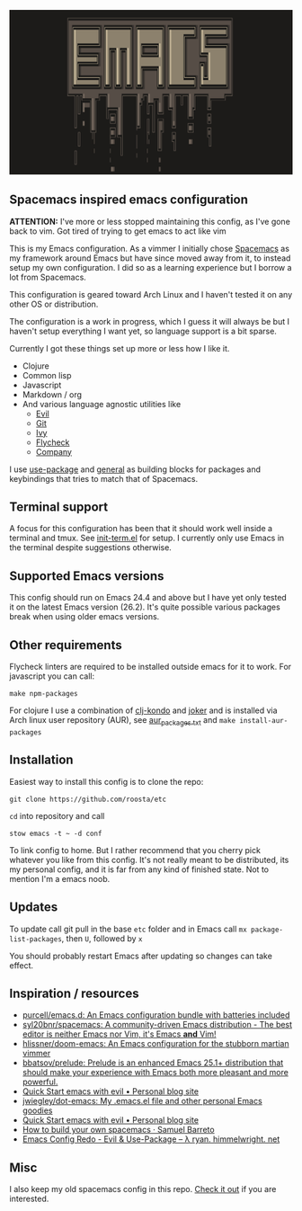 ![emacs_title](https://raw.githubusercontent.com/roosta/assets/master/etc/emacs_title.png)

## Spacemacs inspired emacs configuration

**ATTENTION:** I've more or less stopped maintaining this config, as I've gone back
to vim. Got tired of trying to get emacs to act like vim

This is my Emacs configuration. As a vimmer I initially chose
[Spacemacs](https://github.com/syl20bnr/spacemacs) as my framework around Emacs
but have since moved away from it, to instead setup my own configuration. I did
so as a learning experience but I borrow a lot from Spacemacs.

This configuration is geared toward Arch Linux and I haven't tested it on any
other OS or distribution.

The configuration is a work in progress, which I guess it will always be but I
haven't setup everything I want yet, so language support is a bit sparse.

Currently I got these things set up more or less how I like it.

-   Clojure
-   Common lisp
-   Javascript
-   Markdown / org
-   And various language agnostic utilities like
    -   [Evil](https://github.com/emacs-evil/evil)
    -   [Git](https://github.com/magit/magit)
    -   [Ivy](https://github.com/abo-abo/swiper)
    -   [Flycheck](https://github.com/flycheck/flycheck)
    -   [Company](https://github.com/company-mode/company-mode)

I use [use-package](https://github.com/jwiegley/use-package) and [general](https://github.com/noctuid/general.el) as building blocks for packages and keybindings that tries to match that of Spacemacs.

## Terminal support

A focus for this configuration has been that it should work well inside a
terminal and tmux. See
[init-term.el](https://github.com/roosta/etc/blob/master/conf/emacs/.emacs.d/lisp/init-term.el)
for setup. I currently only use Emacs in the terminal despite suggestions
otherwise.

## Supported Emacs versions

This config should run on Emacs 24.4 and above but I have yet only tested it on
the latest Emacs version (26.2). It's quite possible various packages break
when using older emacs versions.

## Other requirements

Flycheck linters are required to be installed outside emacs for it to work. For
javascript you can call:
```shell
make npm-packages
```
For clojure I use a combination of
[clj-kondo](https://github.com/borkdude/clj-kondo) and
[joker](https://github.com/candid82/joker) and is installed via Arch linux user
repository (AUR), see [aur<sub>packages.txt</sub>](../../aur_packages.txt) and
`make install-aur-packages`

## Installation

Easiest way to install this config is to clone the repo:
```shell
git clone https://github.com/roosta/etc
```
`cd` into repository and call
```shell
stow emacs -t ~ -d conf
```
To link config to home. But I rather recommend that you cherry pick whatever
you like from this config. It's not really meant to be distributed, its my
personal config, and it is far from any kind of finished state. Not to mention
I'm a emacs noob.

## Updates

To update call git pull in the base `etc` folder and in Emacs call `mx
package-list-packages`, then `U`, followed by `x`

You should probably restart Emacs after updating so changes can take effect.

## Inspiration / resources

- [purcell/emacs.d: An Emacs configuration bundle with batteries included](https://github.com/purcell/emacs.d)
- [syl20bnr/spacemacs: A community-driven Emacs distribution - The best editor is neither Emacs nor Vim, it's Emacs **and** Vim!](https://github.com/syl20bnr/spacemacs)
- [hlissner/doom-emacs: An Emacs configuration for the stubborn martian vimmer](https://github.com/hlissner/doom-emacs)
- [bbatsov/prelude: Prelude is an enhanced Emacs 25.1+ distribution that should make your experience with Emacs both more pleasant and more powerful.](https://github.com/bbatsov/prelude/)
- [Quick Start emacs with evil • Personal blog site](http://evgeni.io/posts/quick-start-evil-mode/)
- [jwiegley/dot-emacs: My .emacs.el file and other personal Emacs goodies](https://github.com/jwiegley/dot-emacs)
- [Quick Start emacs with evil • Personal blog site](http://evgeni.io/posts/quick-start-evil-mode/)
- [How to build your own spacemacs · Samuel Barreto](https://sam217pa.github.io/2016/09/02/how-to-build-your-own-spacemacs/)
- [Emacs Config Redo - Evil & Use-Package &#x2013; λ ryan. himmelwright. net](http://ryan.himmelwright.net/post/emacs-update-evil-usepackage/)

## Misc

I also keep my old spacemacs config in this repo. [Check it
out](https://github.com/roosta/etc/tree/master/conf/spacemacs/.spacemacs.d) if
you are interested.

